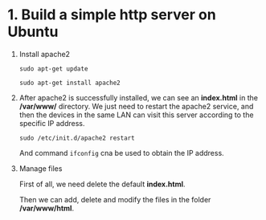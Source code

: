 # 1. Build a simple http server on Ubuntu

1. Install apache2

    `sudo apt-get update`

    `sudo apt-get install apache2`

2. After apache2 is successfully installed, we can see an **index.html** in the **/var/www/** directory. We just need to restart the apache2 service, and then the devices in the same LAN can visit this server according to the specific IP address.

    `sudo /etc/init.d/apache2 restart`

    And command `ifconfig` cna be used to obtain the IP address.

3. Manage files

    First of all, we need delete the default **index.html**.

    Then we can add, delete and modify the files in the folder  **/var/www/html**.
